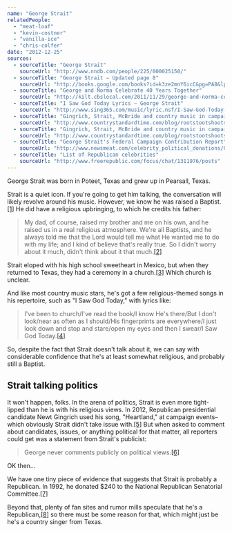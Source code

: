 ```yaml
---
name: "George Strait"
relatedPeople:
  - "meat-loaf"
  - "kevin-costner"
  - "vanilla-ice"
  - "chris-colfer"
date: "2012-12-25"
sources:
  - sourceTitle: "George Strait"
    sourceUrl: "http://www.nndb.com/people/225/000025150/"
  - sourceTitle: "George Strait – Updated page 8"
    sourceUrl: "http://books.google.com/books?id=k3ze2mnY6icC&pg=PA8&lpg=PA8&dq=George+Strait+religion&source=bl&ots=NNYE8_w8C7&sig=TDF2i0lyCbRLguJJGa2Oh8KmbsI&hl=en&sa=X&ei=lhTGULjRJIXliALdy4CoBw&ved=0CEgQ6AEwAw#v=onepage&q=George%20Strait%20religion&f=false"
  - sourceTitle: "George and Norma Celebrate 40 Years Together"
    sourceUrl: "http://kilt.cbslocal.com/2011/11/29/george-and-norma-celebrate-40-years-together/"
  - sourceTitle: "I Saw God Today Lyrics – George Strait"
    sourceUrl: "http://www.sing365.com/music/lyric.nsf/I-Saw-God-Today-lyrics-George-Strait/EF866273A3FFA0DA482573FB000EED82"
  - sourceTitle: "Gingrich, Strait, McBride and country music in campaigns"
    sourceUrl: "http://www.countrystandardtime.com/blog/rootstootshoots/entry.asp?xid=843"
  - sourceTitle: "Gingrich, Strait, McBride and country music in campaigns"
    sourceUrl: "http://www.countrystandardtime.com/blog/rootstootshoots/entry.asp?xid=843"
  - sourceTitle: "George Strait's Federal Campaign Contribution Report"
    sourceUrl: "http://www.newsmeat.com/celebrity_political_donations/George_Strait.php"
  - sourceTitle: "List of Republican celebrities"
    sourceUrl: "http://www.freerepublic.com/focus/chat/1311976/posts"
---
```


George Strait was born in Poteet, Texas and grew up in Pearsall, Texas.

Strait is a quiet icon. If you're going to get him talking, the conversation will likely revolve around his music. However, we know he was raised a Baptist.<a class="source-citation" href="http://www.nndb.com/people/225/000025150/" title="George Strait">[1]</a> He did have a religious upbringing, to which he credits his father:

>My dad, of course, raised my brother and me on his own, and he raised us in a real religious atmosphere. We're all Baptists, and he always told me that the Lord would tell me what He wanted me to do with my life; and I kind of believe that's really true. So I didn't worry about it much, didn't think about it that much.<a class="source-citation" href="http://books.google.com/books?id=k3ze2mnY6icC&pg=PA8&lpg=PA8&dq=George+Strait+religion&source=bl&ots=NNYE8_w8C7&sig=TDF2i0lyCbRLguJJGa2Oh8KmbsI&hl=en&sa=X&ei=lhTGULjRJIXliALdy4CoBw&ved=0CEgQ6AEwAw#v=onepage&q=George%20Strait%20religion&f=false" title="George Strait – Updated page 8">[2]</a>

Strait eloped with his high school sweetheart in Mexico, but when they returned to Texas, they had a ceremony in a church.<a class="source-citation" href="http://kilt.cbslocal.com/2011/11/29/george-and-norma-celebrate-40-years-together/" title="George and Norma Celebrate 40 Years Together">[3]</a> Which church is unclear.

And like most country music stars, he's got a few religious-themed songs in his repertoire, such as "I Saw God Today," with lyrics like:

>I've been to church/I've read the book/I know He's there/But I don't look/near as often as I should/His fingerprints are everywhere/I just look down and stop and stare/open my eyes and then I swear/I Saw God Today.<a class="source-citation" href="http://www.sing365.com/music/lyric.nsf/I-Saw-God-Today-lyrics-George-Strait/EF866273A3FFA0DA482573FB000EED82" title="I Saw God Today Lyrics – George Strait">[4]</a>

So, despite the fact that Strait doesn't talk about it, we can say with considerable confidence that he's at least somewhat religious, and probably still a Baptist.


## Strait talking politics

It won't happen, folks. In the arena of politics, Strait is even more tight-lipped than he is with his religious views. In 2012, Republican presidential candidate Newt Gingrich used his song, "Heartland," at campaign events–which obviously Strait didn't take issue with.<a class="source-citation" href="http://www.countrystandardtime.com/blog/rootstootshoots/entry.asp?xid=843" title="Gingrich, Strait, McBride and country music in campaigns">[5]</a> But when asked to comment about candidates, issues, or anything political for that matter, all reporters could get was a statement from Strait's publicist:

>George never comments publicly on political views.<a class="source-citation" href="http://www.countrystandardtime.com/blog/rootstootshoots/entry.asp?xid=843" title="Gingrich, Strait, McBride and country music in campaigns">[6]</a>

OK then…

We have one tiny piece of evidence that suggests that Strait is probably a Republican. In 1992, he donated $240 to the National Republican Senatorial Committee.<a class="source-citation" href="http://www.newsmeat.com/celebrity_political_donations/George_Strait.php" title="George Strait&apos;s Federal Campaign Contribution Report">[7]</a>

Beyond that, plenty of fan sites and rumor mills speculate that he's a Republican,<a class="source-citation" href="http://www.freerepublic.com/focus/chat/1311976/posts" title="List of Republican celebrities">[8]</a> so there must be some reason for that, which might just be he's a country singer from Texas.